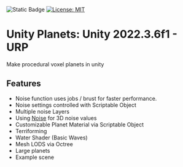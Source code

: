![Static Badge](https://img.shields.io/badge/Version-0.0.1a-green)
[![License: MIT](https://img.shields.io/badge/License-MIT-yellow.svg)](https://opensource.org/licenses/MIT)

# Unity Planets: Unity 2022.3.6f1 - URP
Make procedural voxel planets in unity

## Features
- Noise function uses jobs / brust for faster performance.
- Noise settings controlled with Scriptable Object
- Multiple noise Layers
- Using [Noise](https://github.com/unbeGames/noise.git) for 3D noise values
- Customizable Planet Material via Scriptable Object
- Terriforming
- Water Shader (Basic Waves)
- Mesh LODS via Octree
- Large planets
- Example scene
